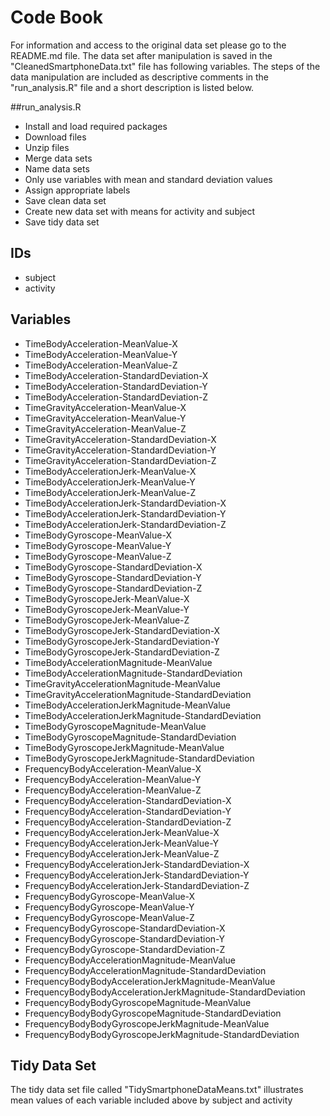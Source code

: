 # Code Book 
For information and access to the original data set please go to the README.md file.
The data set after manipulation is saved in the "CleanedSmartphoneData.txt" file has following variables. The steps of the data manipulation are included as descriptive comments in the "run_analysis.R" file and a short description is listed below.

##run_analysis.R
* Install and load required packages
* Download files
* Unzip files
* Merge data sets
* Name data sets
* Only use variables with mean and standard deviation values
* Assign appropriate labels
* Save clean data set
* Create new data set with means for activity and subject
* Save tidy data set

## IDs
* subject
* activity

## Variables
*	TimeBodyAcceleration-MeanValue-X
*	TimeBodyAcceleration-MeanValue-Y
*	TimeBodyAcceleration-MeanValue-Z
*	TimeBodyAcceleration-StandardDeviation-X
*	TimeBodyAcceleration-StandardDeviation-Y
*	TimeBodyAcceleration-StandardDeviation-Z
*	TimeGravityAcceleration-MeanValue-X
*	TimeGravityAcceleration-MeanValue-Y
*	TimeGravityAcceleration-MeanValue-Z
*	TimeGravityAcceleration-StandardDeviation-X
*	TimeGravityAcceleration-StandardDeviation-Y
*	TimeGravityAcceleration-StandardDeviation-Z
*	TimeBodyAccelerationJerk-MeanValue-X
*	TimeBodyAccelerationJerk-MeanValue-Y
*	TimeBodyAccelerationJerk-MeanValue-Z
*	TimeBodyAccelerationJerk-StandardDeviation-X
*	TimeBodyAccelerationJerk-StandardDeviation-Y
*	TimeBodyAccelerationJerk-StandardDeviation-Z
*	TimeBodyGyroscope-MeanValue-X
*	TimeBodyGyroscope-MeanValue-Y
*	TimeBodyGyroscope-MeanValue-Z
*	TimeBodyGyroscope-StandardDeviation-X
*	TimeBodyGyroscope-StandardDeviation-Y
*	TimeBodyGyroscope-StandardDeviation-Z
*	TimeBodyGyroscopeJerk-MeanValue-X
*	TimeBodyGyroscopeJerk-MeanValue-Y
*	TimeBodyGyroscopeJerk-MeanValue-Z
*	TimeBodyGyroscopeJerk-StandardDeviation-X
*	TimeBodyGyroscopeJerk-StandardDeviation-Y
*	TimeBodyGyroscopeJerk-StandardDeviation-Z
*	TimeBodyAccelerationMagnitude-MeanValue
*	TimeBodyAccelerationMagnitude-StandardDeviation
*	TimeGravityAccelerationMagnitude-MeanValue
*	TimeGravityAccelerationMagnitude-StandardDeviation
*	TimeBodyAccelerationJerkMagnitude-MeanValue
*	TimeBodyAccelerationJerkMagnitude-StandardDeviation
*	TimeBodyGyroscopeMagnitude-MeanValue
*	TimeBodyGyroscopeMagnitude-StandardDeviation
*	TimeBodyGyroscopeJerkMagnitude-MeanValue
*	TimeBodyGyroscopeJerkMagnitude-StandardDeviation
*	FrequencyBodyAcceleration-MeanValue-X
*	FrequencyBodyAcceleration-MeanValue-Y
*	FrequencyBodyAcceleration-MeanValue-Z
*	FrequencyBodyAcceleration-StandardDeviation-X
*	FrequencyBodyAcceleration-StandardDeviation-Y
*	FrequencyBodyAcceleration-StandardDeviation-Z
*	FrequencyBodyAccelerationJerk-MeanValue-X
*	FrequencyBodyAccelerationJerk-MeanValue-Y
*	FrequencyBodyAccelerationJerk-MeanValue-Z
*	FrequencyBodyAccelerationJerk-StandardDeviation-X
*	FrequencyBodyAccelerationJerk-StandardDeviation-Y
*	FrequencyBodyAccelerationJerk-StandardDeviation-Z
*	FrequencyBodyGyroscope-MeanValue-X
*	FrequencyBodyGyroscope-MeanValue-Y
*	FrequencyBodyGyroscope-MeanValue-Z
*	FrequencyBodyGyroscope-StandardDeviation-X
*	FrequencyBodyGyroscope-StandardDeviation-Y
*	FrequencyBodyGyroscope-StandardDeviation-Z
*	FrequencyBodyAccelerationMagnitude-MeanValue
*	FrequencyBodyAccelerationMagnitude-StandardDeviation
*	FrequencyBodyBodyAccelerationJerkMagnitude-MeanValue
*	FrequencyBodyBodyAccelerationJerkMagnitude-StandardDeviation
*	FrequencyBodyBodyGyroscopeMagnitude-MeanValue
*	FrequencyBodyBodyGyroscopeMagnitude-StandardDeviation
*	FrequencyBodyBodyGyroscopeJerkMagnitude-MeanValue
*	FrequencyBodyBodyGyroscopeJerkMagnitude-StandardDeviation

## Tidy Data Set
The tidy data set file called "TidySmartphoneDataMeans.txt" illustrates mean values of each variable included above by subject and activity
